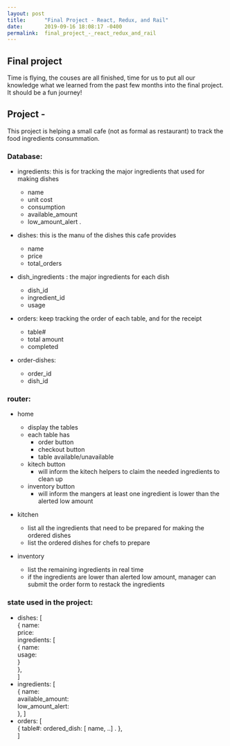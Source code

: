 ```yaml
---
layout: post
title:      "Final Project - React, Redux, and Rail"
date:       2019-09-16 18:08:17 -0400
permalink:  final_project_-_react_redux_and_rail
---
```



## Final project
Time is flying, the couses are all finished, time for us to put all our knowledge what we learned from the past few months into the final project. It should be a fun journey!

## Project - 
This project is helping a small cafe (not as formal as restaurant) to track the food ingredients consummation.
### Database:
- ingredients: this is for tracking the major ingredients that used for making dishes       
     - name     
     - unit cost     
     - consumption
     - available_amount    
     - low_amount_alert .     

- dishes: this is the manu of the dishes this cafe provides        
     - name    
     - price  
     - total_orders     
 
- dish_ingredients : the major ingredients for each dish  
     - dish_id    
     - ingredient_id    
     - usage    
  
- orders: keep tracking the order of each table, and for the receipt  
     - table#    
     - total amount    
     - completed   

- order-dishes:    
    - order_id   
    - dish_id
		
		
		
 
### router:
- home
   -  display the tables  
   -  each table has  
       -  order button
       -  checkout button
       -  table available/unavailable  
   - kitech button  
      - will inform the kitech helpers to claim the needed ingredients to clean up  
   - inventory button  
      - will inform the mangers at least one ingredient is lower than the alerted low amount 
      
 
- kitchen  
   - list all the ingredients that need to be prepared for making the ordered dishes  
   - list the ordered dishes for chefs to prepare  
 

- inventory
  - list the remaining ingredients in real time
  - if the ingredients are lower than alerted low amount, manager can submit the order form to restack the ingredients  
 
  
  
### state used in the project:
- dishes: [  
         { name:  
				   price:  
					 ingredients: [  
					         { name:  
									   usage:  
										 }  
				     },  
				]  
- ingredients: [  
         { name:  
				   available_amount:  
					 low_amount_alert:  
					},
			]  
- orders: [  
         { table#:
				    ordered_dish: [ name, ..] . 
				 },  
			]  
	
